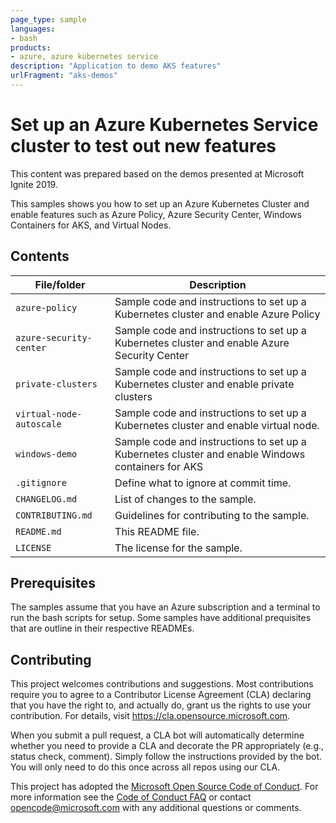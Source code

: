 ```yaml
---
page_type: sample
languages:
- bash
products:
- azure, azure kubernetes service
description: "Application to demo AKS features"
urlFragment: "aks-demos"
---
```


# Set up an Azure Kubernetes Service cluster to test out new features

This content was prepared based on the demos presented at Microsoft Ignite 2019.

This samples shows you how to set up an Azure Kubernetes Cluster and enable features such as Azure Policy, Azure Security Center, Windows Containers for AKS, and Virtual Nodes.

## Contents

| File/folder       | Description                                |
|-------------------|--------------------------------------------|
| `azure-policy`             | Sample code and instructions to set up a Kubernetes cluster and enable Azure Policy                     |
| `azure-security-center`             | Sample code and instructions to set up a Kubernetes cluster and enable Azure Security Center                       |
| `private-clusters`             | Sample code and instructions to set up a Kubernetes cluster and enable private clusters                       |
| `virtual-node-autoscale`             | Sample code and instructions to set up a Kubernetes cluster and enable virtual node.            |
| `windows-demo`             | Sample code and instructions to set up a Kubernetes cluster and enable Windows containers for AKS
| `.gitignore`      | Define what to ignore at commit time.      |
| `CHANGELOG.md`    | List of changes to the sample.             |
| `CONTRIBUTING.md` | Guidelines for contributing to the sample. |
| `README.md`       | This README file.                          |
| `LICENSE`         | The license for the sample.                |

## Prerequisites

The samples assume that you have an Azure subscription and a terminal to run the bash scripts for setup. Some samples have additional prequisites that are outline in their respective READMEs.

## Contributing

This project welcomes contributions and suggestions.  Most contributions require you to agree to a
Contributor License Agreement (CLA) declaring that you have the right to, and actually do, grant us
the rights to use your contribution. For details, visit https://cla.opensource.microsoft.com.

When you submit a pull request, a CLA bot will automatically determine whether you need to provide
a CLA and decorate the PR appropriately (e.g., status check, comment). Simply follow the instructions
provided by the bot. You will only need to do this once across all repos using our CLA.

This project has adopted the [Microsoft Open Source Code of Conduct](https://opensource.microsoft.com/codeofconduct/).
For more information see the [Code of Conduct FAQ](https://opensource.microsoft.com/codeofconduct/faq/) or
contact [opencode@microsoft.com](mailto:opencode@microsoft.com) with any additional questions or comments.
